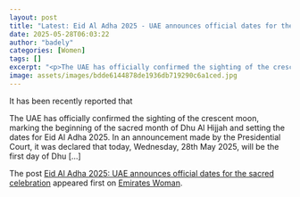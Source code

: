 ```yaml
---
layout: post
title: "Latest: Eid Al Adha 2025 - UAE announces official dates for the sacred celebration"
date: 2025-05-28T06:03:22
author: "badely"
categories: [Women]
tags: []
excerpt: "<p>The UAE has officially confirmed the sighting of the crescent moon, marking the beginning of the sacred month of Dhu Al Hijjah and setting the date"
image: assets/images/bdde6144878de1936db719290c6a1ced.jpg
---
```


It has been recently reported that <p>The UAE has officially confirmed the sighting of the crescent moon, marking the beginning of the sacred month of Dhu Al Hijjah and setting the dates for Eid Al Adha 2025. In an announcement made by the Presidential Court, it was declared that today, Wednesday, 28th May 2025, will be the first day of Dhu [&#8230;]</p>
<p>The post <a href="https://emirateswoman.com/eid-al-adha-2025-uae-official-dates/" rel="nofollow">Eid Al Adha 2025: UAE announces official dates for the sacred celebration</a> appeared first on <a href="https://emirateswoman.com" rel="nofollow">Emirates Woman</a>.</p>

